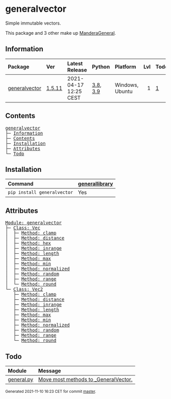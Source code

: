 # generalvector
Simple immutable vectors.

This package and 3 other make up [ManderaGeneral](https://github.com/Mandera).

## Information
| Package                                                          | Ver                                               | Latest Release        | Python                                                                                                                   | Platform        |   Lvl | Todo                                                      | Tests   |
|:-----------------------------------------------------------------|:--------------------------------------------------|:----------------------|:-------------------------------------------------------------------------------------------------------------------------|:----------------|------:|:----------------------------------------------------------|:--------|
| [generalvector](https://github.com/ManderaGeneral/generalvector) | [1.5.11](https://pypi.org/project/generalvector/) | 2021-04-17 12:25 CEST | [3.8](https://www.python.org/downloads/release/python-380/), [3.9](https://www.python.org/downloads/release/python-390/) | Windows, Ubuntu |     1 | [1](https://github.com/ManderaGeneral/generalvector#Todo) | 100.0 % |

## Contents
<pre>
<a href='#generalvector'>generalvector</a>
├─ <a href='#Information'>Information</a>
├─ <a href='#Contents'>Contents</a>
├─ <a href='#Installation'>Installation</a>
├─ <a href='#Attributes'>Attributes</a>
└─ <a href='#Todo'>Todo</a>
</pre>

## Installation
| Command                     | <a href='https://pypi.org/project/generallibrary'>generallibrary</a>   |
|:----------------------------|:-----------------------------------------------------------------------|
| `pip install generalvector` | Yes                                                                    |

## Attributes
<pre>
<a href='https://github.com/ManderaGeneral/generalvector/blob/master/generalvector/__init__.py#L1'>Module: generalvector</a>
├─ <a href='https://github.com/ManderaGeneral/generalvector/blob/master/generalvector/vector.py#L10'>Class: Vec</a>
│  ├─ <a href='https://github.com/ManderaGeneral/generalvector/blob/master/generalvector/vector.py#L122'>Method: clamp</a>
│  ├─ <a href='https://github.com/ManderaGeneral/generalvector/blob/master/generalvector/vector.py#L168'>Method: distance</a>
│  ├─ <a href='https://github.com/ManderaGeneral/generalvector/blob/master/generalvector/vector.py#L142'>Method: hex</a>
│  ├─ <a href='https://github.com/ManderaGeneral/generalvector/blob/master/generalvector/vector.py#L133'>Method: inrange</a>
│  ├─ <a href='https://github.com/ManderaGeneral/generalvector/blob/master/generalvector/vector.py#L67'>Method: length</a>
│  ├─ <a href='https://github.com/ManderaGeneral/generalvector/blob/master/generalvector/vector.py#L113'>Method: max</a>
│  ├─ <a href='https://github.com/ManderaGeneral/generalvector/blob/master/generalvector/vector.py#L104'>Method: min</a>
│  ├─ <a href='https://github.com/ManderaGeneral/generalvector/blob/master/generalvector/vector.py#L73'>Method: normalized</a>
│  ├─ <a href='https://github.com/ManderaGeneral/generalvector/blob/master/generalvector/vector.py#L88'>Method: random</a>
│  ├─ <a href='https://github.com/ManderaGeneral/generalvector/blob/master/generalvector/vector.py#L149'>Method: range</a>
│  └─ <a href='https://github.com/ManderaGeneral/generalvector/blob/master/generalvector/vector.py#L82'>Method: round</a>
└─ <a href='https://github.com/ManderaGeneral/generalvector/blob/master/generalvector/vector2.py#L9'>Class: Vec2</a>
   ├─ <a href='https://github.com/ManderaGeneral/generalvector/blob/master/generalvector/vector2.py#L122'>Method: clamp</a>
   ├─ <a href='https://github.com/ManderaGeneral/generalvector/blob/master/generalvector/vector2.py#L161'>Method: distance</a>
   ├─ <a href='https://github.com/ManderaGeneral/generalvector/blob/master/generalvector/vector2.py#L132'>Method: inrange</a>
   ├─ <a href='https://github.com/ManderaGeneral/generalvector/blob/master/generalvector/vector2.py#L67'>Method: length</a>
   ├─ <a href='https://github.com/ManderaGeneral/generalvector/blob/master/generalvector/vector2.py#L113'>Method: max</a>
   ├─ <a href='https://github.com/ManderaGeneral/generalvector/blob/master/generalvector/vector2.py#L104'>Method: min</a>
   ├─ <a href='https://github.com/ManderaGeneral/generalvector/blob/master/generalvector/vector2.py#L73'>Method: normalized</a>
   ├─ <a href='https://github.com/ManderaGeneral/generalvector/blob/master/generalvector/vector2.py#L88'>Method: random</a>
   ├─ <a href='https://github.com/ManderaGeneral/generalvector/blob/master/generalvector/vector2.py#L143'>Method: range</a>
   └─ <a href='https://github.com/ManderaGeneral/generalvector/blob/master/generalvector/vector2.py#L82'>Method: round</a>
</pre>

## Todo
| Module                                                                                                           | Message                                                                                                                                    |
|:-----------------------------------------------------------------------------------------------------------------|:-------------------------------------------------------------------------------------------------------------------------------------------|
| <a href='https://github.com/ManderaGeneral/generalvector/blob/master/generalvector/general.py#L1'>general.py</a> | <a href='https://github.com/ManderaGeneral/generalvector/blob/master/generalvector/general.py#L7'>Move most methods to _GeneralVector.</a> |

<sup>
Generated 2021-11-10 16:23 CET for commit <a href='https://github.com/ManderaGeneral/generalvector/commit/master'>master</a>.
</sup>
